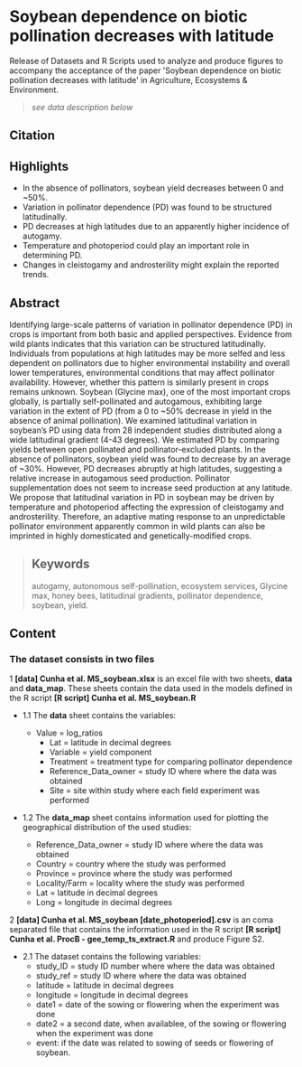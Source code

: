 # Soybean dependence on biotic pollination decreases with latitude

Release of Datasets and R Scripts used to analyze and produce figures to accompany the acceptance of the paper 'Soybean dependence on biotic pollination decreases with latitude' in Agriculture, Ecosystems & Environment.

> *see data description below*

## Citation


## Highlights
 - In the absence of pollinators, soybean yield decreases between 0 and ~50%.
 - Variation in pollinator dependence (PD) was found to be structured latitudinally.
 - PD decreases at high latitudes due to an apparently higher incidence of autogamy.
 - Temperature and photoperiod could play an important role in determining PD.
 - Changes in cleistogamy and androsterility might explain the reported trends. 

## Abstract
Identifying large-scale patterns of variation in pollinator dependence (PD) in crops is important from both basic and applied perspectives. Evidence from wild plants indicates that this variation can be structured latitudinally. Individuals from populations at high latitudes may be more selfed and less dependent on pollinators due to higher environmental instability and overall lower temperatures, environmental conditions that may affect pollinator availability. However, whether this pattern is similarly present in crops remains unknown. Soybean (Glycine max), one of the most important crops globally, is partially self-pollinated and autogamous, exhibiting large variation in the extent of PD (from a 0 to ~50% decrease in yield in the absence of animal pollination). We examined latitudinal variation in soybean’s PD using data from 28 independent studies distributed along a wide latitudinal gradient (4-43 degrees). We estimated PD by comparing yields between open pollinated and pollinator-excluded plants. In the absence of pollinators, soybean yield was found to decrease by an average of ~30%. However, PD decreases abruptly at high latitudes, suggesting a relative increase in autogamous seed production. Pollinator supplementation does not seem to increase seed production at any latitude. We propose that latitudinal variation in PD in soybean may be driven by temperature and photoperiod affecting the expression of cleistogamy and androsterility. Therefore, an adaptive mating response to an unpredictable pollinator environment apparently common in wild plants can also be imprinted in highly domesticated and genetically-modified crops.

> ## Keywords
> autogamy, autonomous self-pollination, ecosystem services, Glycine max, honey bees, latitudinal gradients, pollinator dependence, soybean, yield.

## Content

### The dataset consists in two files

1 **[data] Cunha et al. MS_soybean.xlsx** is an excel file with two sheets,
	**data** and **data_map**. These sheets contain the data used in the models defined in the R script 
	**[R script] Cunha et al. MS_soybean.R**

  - 1.1 The **data** sheet contains the variables:
  	* Value = log_ratios
     	* Lat = latitude in decimal degrees
     	* Variable = yield component
     	* Treatment = treatment type for comparing pollinator dependence
     	* Reference_Data_owner = study ID where where the data was obtained
     	* Site = site within study where each field experiment was performed
  
  - 1.2 The **data_map** sheet contains information used for plotting the geographical distribution of the used studies:
	* Reference_Data_owner = study ID where where the data was obtained
	* Country = country where the study was performed
	* Province = province where the study was performed
	* Locality/Farm = locality where the study was performed
	* Lat = latitude in decimal degrees
	* Long = longitude in decimal degrees

2 **[data] Cunha et al. MS_soybean [date_photoperiod].csv** is an coma separated file that 
	contains the information used in the R script **[R script] Cunha et al. ProcB - gee_temp_ts_extract.R** and produce Figure S2.
  
  - 2.1 The dataset contains the following variables:
	* study_ID = study ID number where where the data was obtained
	* study_ref = study ID where where the data was obtained
	* latitude = latitude in decimal degrees
	* longitude = longitude in decimal degrees
	* date1 = date of the sowing or flowering when the experiment was done
	* date2 = a second date, when availablee, of the sowing or flowering when the experiment was done
	* event: if the date was related to sowing of seeds or flowering of soybean. 

